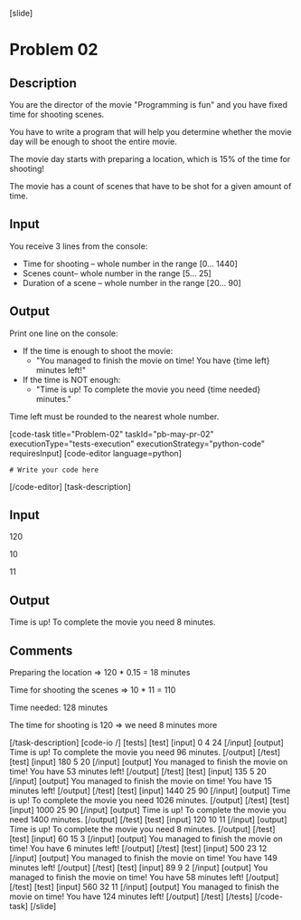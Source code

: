 [slide]
# Problem 02
## Description
You are the director of the movie "Programming is fun" and you have fixed time for shooting scenes.

You have to write a program that will help you determine whether the movie day will be enough to shoot the entire movie.

The movie day starts with preparing a location, which is 15% of the time for shooting!

The movie has a count of scenes that have to be shot for a given amount of time.

## Input
You receive 3 lines from the console:
- Time for shooting – whole number in the range [0… 1440]
- Scenes count– whole number in the range [5… 25]
- Duration of a scene – whole number in the range [20… 90]

## Output
Print one line on the console:
- If the time is enough to shoot the movie:
	- "You managed to finish the movie on time! You have \{time left\} minutes left!"
- If the time is NOT enough:
	- "Time is up! To complete the movie you need \{time needed\} minutes."

Time left must be rounded to the nearest whole number.


[code-task title="Problem-02" taskId="pb-may-pr-02" executionType="tests-execution" executionStrategy="python-code" requiresInput]
[code-editor language=python]
```
# Write your code here
```
[/code-editor]
[task-description]
## Input
120

10

11

## Output
Time is up! To complete the movie you need 8 minutes.

## Comments
Preparing the location => 120 * 0.15 = 18 minutes

Time for shooting the scenes => 10 * 11 = 110

Time needed: 128 minutes

The time for shooting is 120 => we need 8 minutes more
 
[/task-description]
[code-io /]
[tests]
[test]
[input]
0
4
24
[/input]
[output]
Time is up! To complete the movie you need 96 minutes.
[/output]
[/test]
[test]
[input]
180
5
20
[/input]
[output]
You managed to finish the movie on time! You have 53 minutes left!
[/output]
[/test]
[test]
[input]
135
5
20
[/input]
[output]
You managed to finish the movie on time! You have 15 minutes left!
[/output]
[/test]
[test]
[input]
1440
25
90
[/input]
[output]
Time is up! To complete the movie you need 1026 minutes.
[/output]
[/test]
[test]
[input]
1000
25
90
[/input]
[output]
Time is up! To complete the movie you need 1400 minutes.
[/output]
[/test]
[test]
[input]
120
10
11
[/input]
[output]
Time is up! To complete the movie you need 8 minutes.
[/output]
[/test]
[test]
[input]
60
15
3
[/input]
[output]
You managed to finish the movie on time! You have 6 minutes left!
[/output]
[/test]
[test]
[input]
500
23
12
[/input]
[output]
You managed to finish the movie on time! You have 149 minutes left!
[/output]
[/test]
[test]
[input]
89
9
2
[/input]
[output]
You managed to finish the movie on time! You have 58 minutes left!
[/output]
[/test]
[test]
[input]
560
32
11
[/input]
[output]
You managed to finish the movie on time! You have 124 minutes left!
[/output]
[/test]
[/tests]
[/code-task]
[/slide]